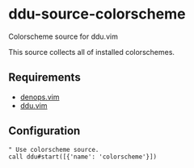 # ddu-source-colorscheme

Colorscheme source for ddu.vim

This source collects all of installed colorschemes.

## Requirements

- [denops.vim](https://github.com/vim-denops/denops.vim)
- [ddu.vim](https://github.com/Shoguo/ddu.vim)

## Configuration

```vim
" Use colorscheme source.
call ddu#start([{'name': 'colorscheme'}])
```
